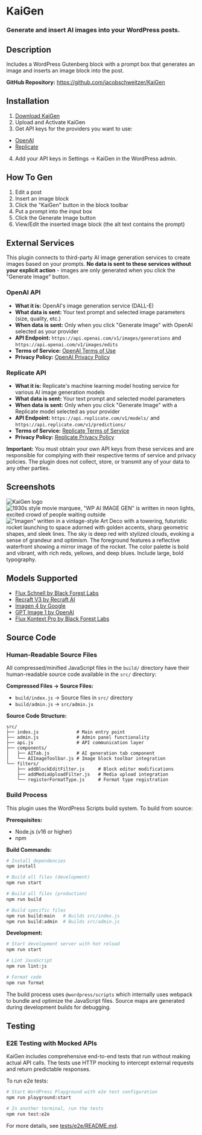 # KaiGen
### Generate and insert AI images into your WordPress posts.

## Description
Includes a WordPress Gutenberg block with a prompt box that generates an image and inserts an image block into the post.

**GitHub Repository:** https://github.com/jacobschweitzer/KaiGen

## Installation
1. [Download KaiGen](https://github.com/jacobschweitzer/KaiGen/archive/refs/heads/main-built.zip)
2. Upload and Activate KaiGen
3. Get API keys for the providers you want to use:
- [OpenAI](https://platform.openai.com/settings/profile?tab=api-keys)
- [Replicate](https://replicate.com/account/api-tokens)
4. Add your API keys in Settings -> KaiGen in the WordPress admin.

## How To Gen
1. Edit a post
2. Insert an image block
3. Click the "KaiGen" button in the block toolbar
4. Put a prompt into the input box
5. Click the Generate Image button
6. View/Edit the inserted image block (the alt text contains the prompt)

## External Services

This plugin connects to third-party AI image generation services to create images based on your prompts. **No data is sent to these services without your explicit action** - images are only generated when you click the "Generate Image" button.

### OpenAI API
- **What it is:** OpenAI's image generation service (DALL-E)
- **What data is sent:** Your text prompt and selected image parameters (size, quality, etc.)
- **When data is sent:** Only when you click "Generate Image" with OpenAI selected as your provider
- **API Endpoint:** `https://api.openai.com/v1/images/generations` and `https://api.openai.com/v1/images/edits`
- **Terms of Service:** [OpenAI Terms of Use](https://openai.com/terms/)
- **Privacy Policy:** [OpenAI Privacy Policy](https://openai.com/privacy/)

### Replicate API
- **What it is:** Replicate's machine learning model hosting service for various AI image generation models
- **What data is sent:** Your text prompt and selected model parameters
- **When data is sent:** Only when you click "Generate Image" with a Replicate model selected as your provider
- **API Endpoint:** `https://api.replicate.com/v1/models/` and `https://api.replicate.com/v1/predictions/`
- **Terms of Service:** [Replicate Terms of Service](https://replicate.com/terms)
- **Privacy Policy:** [Replicate Privacy Policy](https://replicate.com/privacy)

**Important:** You must obtain your own API keys from these services and are responsible for complying with their respective terms of service and privacy policies. The plugin does not collect, store, or transmit any of your data to any other parties.

## Screenshots
![KaiGen logo](https://github.com/user-attachments/assets/6a5a20ac-6c69-4622-adb0-84f77a293ac7)
![1930s style movie marquee, "WP AI IMAGE GEN" is written in neon lights, excited crowd of people waiting outside](https://github.com/user-attachments/assets/11757cae-4bc5-4052-9fd3-ce1a4ef43a4c)
!["Imagen" written in a vintage-style Art Deco with a towering, futuristic rocket launching to space adorned with golden accents, sharp geometric shapes, and sleek lines. The sky is deep red with stylized clouds, evoking a sense of grandeur and optimism. The foreground features a reflective waterfront showing a mirror image of the rocket. The color palette is bold and vibrant, with rich reds, yellows, and deep blues. Include large, bold typography.](https://github.com/user-attachments/assets/39aa472d-8395-4252-9ebd-4a396a96a3b1)


## Models Supported
- [Flux Schnell by Black Forest Labs](https://replicate.com/black-forest-labs/flux-schnell)
- [Recraft V3 by Recraft AI](https://replicate.com/recraft-ai/recraft-v3)
- [Imagen 4 by Google](https://replicate.com/google/imagen-4)
- [GPT Image 1 by OpenAI](https://openai.com/index/image-generation-api)
- [Flux Kontext Pro by Black Forest Labs](https://replicate.com/black-forest-labs/flux-kontext-pro)

## Source Code

### Human-Readable Source Files

All compressed/minified JavaScript files in the `build/` directory have their human-readable source code available in the `src/` directory:

**Compressed Files → Source Files:**
- `build/index.js` → Source files in `src/` directory
- `build/admin.js` → `src/admin.js`

**Source Code Structure:**
```
src/
├── index.js              # Main entry point
├── admin.js              # Admin panel functionality  
├── api.js                # API communication layer
├── components/
│   ├── AITab.js          # AI generation tab component
│   └── AIImageToolbar.js # Image block toolbar integration
└── filters/
    ├── addBlockEditFilter.js     # Block editor modifications
    ├── addMediaUploadFilter.js   # Media upload integration
    └── registerFormatType.js     # Format type registration
```

### Build Process

This plugin uses the WordPress Scripts build system. To build from source:

**Prerequisites:**
- Node.js (v16 or higher)
- npm

**Build Commands:**
```bash
# Install dependencies
npm install

# Build all files (development)
npm run start

# Build all files (production)
npm run build

# Build specific files
npm run build:main   # Builds src/index.js
npm run build:admin  # Builds src/admin.js
```

**Development:**
```bash
# Start development server with hot reload
npm run start

# Lint JavaScript
npm run lint:js

# Format code
npm run format
```

The build process uses `@wordpress/scripts` which internally uses webpack to bundle and optimize the JavaScript files. Source maps are generated during development builds for debugging.

## Testing

### E2E Testing with Mocked APIs

KaiGen includes comprehensive end-to-end tests that run without making actual API calls. The tests use HTTP mocking to intercept external requests and return predictable responses.

To run e2e tests:

```bash
# Start WordPress Playground with e2e test configuration
npm run playground:start

# In another terminal, run the tests
npm run test:e2e
```

For more details, see [tests/e2e/README.md](tests/e2e/README.md).